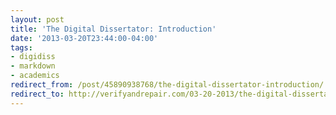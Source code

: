 ```yaml
---
layout: post
title: 'The Digital Dissertator: Introduction'
date: '2013-03-20T23:44:00-04:00'
tags:
- digidiss
- markdown
- academics
redirect_from: /post/45890938768/the-digital-dissertator-introduction/
redirect_to: http://verifyandrepair.com/03-20-2013/the-digital-dissertator-introduction/
---
```


